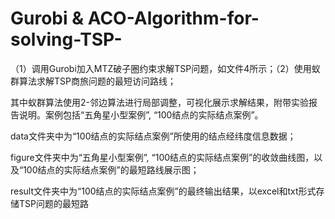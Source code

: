 # Gurobi & ACO-Algorithm-for-solving-TSP-

（1）调用Gurobi加入MTZ破子圈约束求解TSP问题，如文件4所示；（2）使用蚁群算法求解TSP商旅问题的最短访问路线；

其中蚁群算法使用2-邻边算法进行局部调整，可视化展示求解结果，附带实验报告说明。案例包括“五角星小型案例”, “100结点的实际结点案例”。

data文件夹中为“100结点的实际结点案例”所使用的结点经纬度信息数据；

figure文件夹中为“五角星小型案例”, “100结点的实际结点案例”的收敛曲线图，以及“100结点的实际结点案例”的最短路线展示图；

result文件夹中为“100结点的实际结点案例”的最终输出结果，以excel和txt形式存储TSP问题的最短路
